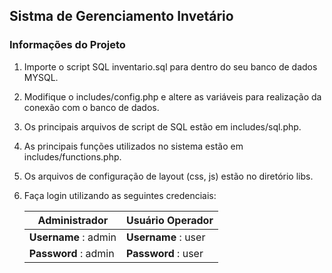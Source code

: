 ## Sistma de Gerenciamento Invetário

### Informações do Projeto

1. Importe o script SQL inventario.sql para dentro do seu banco de dados MYSQL.

2. Modifique o includes/config.php e altere as variáveis para realização da conexão com o banco de dados.

3. Os principais arquivos de script de SQL estão em includes/sql.php.

4. As principais funções utilizados no sistema estão em includes/functions.php.

5. Os arquivos de configuração de layout (css, js) estão no diretório libs.

6. Faça login utilizando as seguintes credenciais:

   Administrador        | Usuário Operador     
   ---------------------| ---------------------
   **Username** : admin | **Username** : user | 
   **Password** : admin | **Password** : user |
